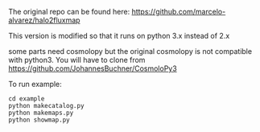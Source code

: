 The original repo can be found here: https://github.com/marcelo-alvarez/halo2fluxmap

This version is modified so that it runs on python 3.x instead of 2.x

some parts need cosmolopy but the original cosmolopy is not compatible with python3.
You will have to clone from https://github.com/JohannesBuchner/CosmoloPy3

To run example:

    cd example
    python makecatalog.py
    python makemaps.py
    python showmap.py
